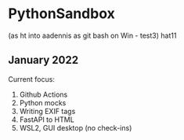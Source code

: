 # PythonSandbox
(as ht into aadennis as git bash on Win -  test3) hat11
## January 2022
Current focus:  
1. Github Actions  
1. Python mocks
2. Writing EXIF tags
3. FastAPI to HTML
4. WSL2, GUI desktop (no check-ins)
